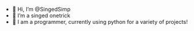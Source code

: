 - 👋 Hi, I’m @SingedSimp
- 👀 I’m a singed onetrick
- 🌱 I am a programmer, currently using python for a variety of projects!

<!---
SingedSimp/SingedSimp is a ✨ special ✨ repository because its `README.md` (this file) appears on your GitHub profile.
You can click the Preview link to take a look at your changes.
--->
